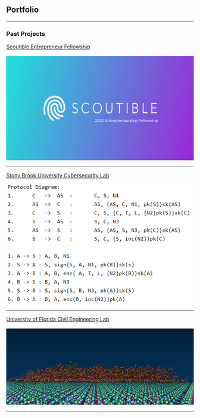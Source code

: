 ## Portfolio

---

### Past Projects

[Scoutible Entrepreneur Fellowship](/Scoutible.md) <br><br>
<img src="images/Scoutible.jpg?raw=true"/>

---

[Stony Brook University Cybersecurity Lab](/PyDistAlgo.md) <br><br>
<img src="images/pydistalgo-profile.PNG?raw=true"/>

---
[University of Florida Civil Engineering Lab](/SSTP.md) <br><br>
<img src="images/20000 side 305.jpg?raw=true"/>

---

